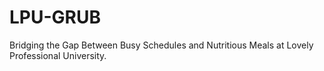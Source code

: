 # LPU-GRUB


Bridging the Gap Between Busy Schedules and Nutritious Meals at Lovely Professional University.
